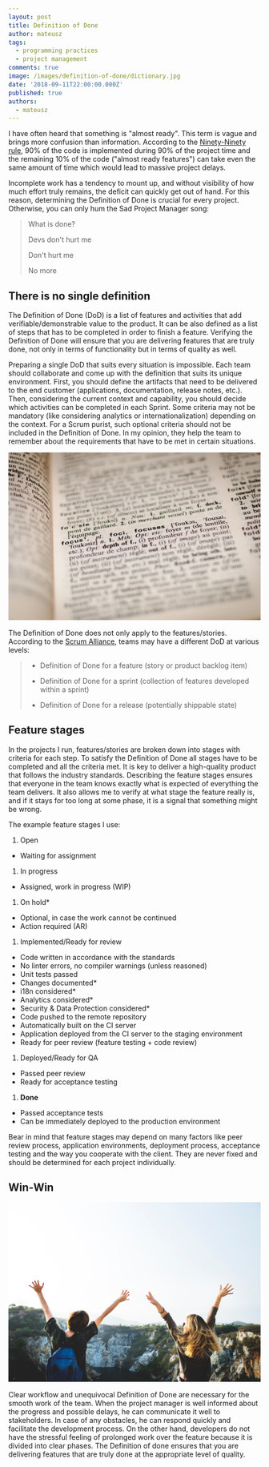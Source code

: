 ```yaml
---
layout: post
title: Definition of Done
author: mateusz
tags:
  - programming practices
  - project management
comments: true
image: /images/definition-of-done/dictionary.jpg
date: '2018-09-11T22:00:00.000Z'
published: true
authors:
  - mateusz
---
```


I have often heard that something is "almost ready". This term is vague and brings more confusion than information. According to the [Ninety-Ninety rule](/blog/dont-be-mockup-developer/#ninety-ninety-rule), 90% of the code is implemented during 90% of the project time and the remaining 10% of the code ("almost ready features") can take even the same amount of time which would lead to massive project delays.

Incomplete work has a tendency to mount up, and without visibility of how much effort truly remains, the deficit can quickly get out of hand. For this reason, determining the Definition of Done is crucial for every project. Otherwise, you can only hum the Sad Project Manager song:
>What is done?
>
>Devs don't hurt me
>
>Don't hurt me
>
>No more

## There is no single definition

The Definition of Done (DoD) is a list of features and activities that add verifiable/demonstrable value to the product. It can be also defined as a list of steps that has to be completed in order to finish a feature. Verifying the Definition of Done will ensure that you are delivering features that are truly done, not only in terms of functionality but in terms of quality as well.

Preparing a single DoD that suits every situation is impossible. Each team should collaborate and come up with the definition that suits its unique environment. First, you should define the artifacts that need to be delivered to the end customer (applications, documentation, release notes, etc.). Then, considering the current context and capability, you should decide which activities can be completed in each Sprint. Some criteria may not be mandatory (like considering analytics or internationalization) depending on the context. For a Scrum purist, such optional criteria should not be included in the Definition of Done. In my opinion, they help the team to remember about the requirements that have to be met in certain situations.

![Dictionary image](/images/definition-of-done/dictionary.jpg)

The Definition of Done does not only apply to the features/stories. According to the [Scrum Alliance](https://www.scrumalliance.org/community/articles/2008/september/what-is-definition-of-done-%28dod%29), teams may have a different DoD at various levels:
>- Definition of Done for a feature (story or product backlog item)
>
>- Definition of Done for a sprint (collection of features developed within a sprint)
>
>- Definition of Done for a release (potentially shippable state)

## Feature stages

In the projects I run, features/stories are broken down into stages with criteria for each step. To satisfy the Definition of Done all stages have to be completed and all the criteria met. It is key to deliver a high-quality product that follows the industry standards. Describing the feature stages ensures that everyone in the team knows exactly what is expected of everything the team delivers. It also allows me to verify at what stage the feature really is, and if it stays for too long at some phase, it is a signal that something might be wrong.

The example feature stages I use:
1. Open
  - Waiting for assignment
1. In progress
  - Assigned, work in progress (WIP)
1. On hold*
  - Optional, in case the work cannot be continued
  - Action required (AR)
1. Implemented/Ready for review
  - Code written in accordance with the standards
  - No linter errors, no compiler warnings (unless reasoned)
  - Unit tests passed
  - Changes documented*
  - i18n considered*
  - Analytics considered*
  - Security & Data Protection considered*
  - Code pushed to the remote repository
  - Automatically built on the CI server
  - Application deployed from the CI server to the staging environment
  - Ready for peer review (feature testing + code review)
1. Deployed/Ready for QA
  - Passed peer review
  - Ready for acceptance testing
1. **Done**
  - Passed acceptance tests
  - Can be immediately deployed to the production environment

Bear in mind that feature stages may depend on many factors like peer review process, application environments, deployment process, acceptance testing and the way you cooperate with the client. They are never fixed and should be determined for each project individually.

## Win-Win

![Happy image](/images/definition-of-done/happy.jpg)

Clear workflow and unequivocal Definition of Done are necessary for the smooth work of the team. When the project manager is well informed about the progress and possible delays, he can communicate it well to stakeholders. In case of any obstacles, he can respond quickly and facilitate the development process. On the other hand, developers do not have the stressful feeling of prolonged work over the feature because it is divided into clear phases. The Definition of done ensures that you are delivering features that are truly done at the appropriate level of quality.

